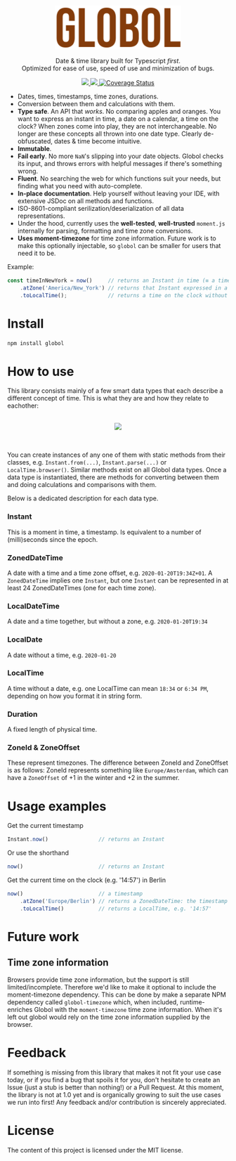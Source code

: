 <p align="center">
<img height="100px" src="https://github.com/Artiry/globol/blob/master/logo.png?raw=true">
 </p>
<p align="center">
 Date & time library built for Typescript <i>first</i>.<br>
 Optimized for ease of use, speed of use and minimization of bugs.
 </p>
 <p align="center">
 <a href="https://badge.fury.io/js/globol">
  <img src="https://badge.fury.io/js/globol.svg"/>
 </a>
  <a href="https://travis-ci.org/github/Artiry/globol">
  <img src="https://travis-ci.org/Artiry/globol.svg?branch=master"/>
 </a>
<a href='https://coveralls.io/github/Artiry/globol?branch=master'><img src='https://coveralls.io/repos/github/Artiry/globol/badge.svg?branch=master' alt='Coverage Status' /></a>
 </p>

* Dates, times, timestamps, time zones, durations.
* Conversion between them and calculations with them.
* **Type safe**. An API that *works*. No comparing apples and oranges. You want to express an instant in time, a date on a calendar, a time on the clock? When zones come into play, they are not interchangeable. No longer are these concepts all thrown into one date type. Clearly de-obfuscated, dates & time become intuitive.
* **Immutable**.
* **Fail early**. No more `NaN`'s slipping into your date objects. Globol checks its input, and throws errors with helpful messages if there's something wrong.
* **Fluent**. No searching the web for which functions suit your needs, but finding what you need with auto-complete.
* **In-place documentation**. Help yourself without leaving your IDE, with extensive JSDoc on all methods and functions.
* ISO-8601-compliant serilization/deserialization of all data representations.
* Under the hood, currently uses the **well-tested**, **well-trusted** `moment.js` internally for parsing, formatting and time zone conversions.
* **Uses moment-timezone** for time zone information. Future work is to make this optionally injectable, so `globol` can be smaller for users that need it to be.

Example:

```javascript
const timeInNewYork = now()     // returns an Instant in time (≡ a timestamp)
    .atZone('America/New_York') // returns that Instant expressed in a certain time zone; a ZonedDateTime
    .toLocalTime();             // returns a time on the clock without a date, a LocalTime
```


# Install

```typescript
npm install globol
```

# How to use
This library consists mainly of a few smart data types that each describe a different concept of time.
This is what they are and how they relate to eachother:
<br/>
<br/>
<p align="center">
<img width="600" src="https://github.com/Artiry/globol/blob/master/docs/type-diagram-1.0.svg?raw=true"/>
</p>
<br/>

You can create instances of any one of them with static methods from their classes, e.g. `Instant.from(...)`,
`Instant.parse(...)` or `LocalTime.browser()`.
Similar methods exist on all Globol data types.
Once a data type is instantiated, there are methods for converting between them and doing calculations and
comparisons with them.

Below is a dedicated description for each data type.

### Instant
This is a moment in time, a timestamp. Is equivalent to a number of (milli)seconds since the epoch.
### ZonedDateTime
A date with a time and a time zone offset, e.g. `2020-01-20T19:34Z+01`. A `ZonedDateTime` implies one `Instant`, but one `Instant` can be represented in at least 24 ZonedDateTimes (one for each time zone).
### LocalDateTime
A date and a time together, but without a zone, e.g. `2020-01-20T19:34`
### LocalDate
A date without a time, e.g. `2020-01-20`
### LocalTime
A time without a date, e.g. one LocalTime can mean `18:34` or `6:34 PM`, depending on how you format it in string form.
### Duration
A fixed length of physical time.
### ZoneId & ZoneOffset
These represent timezones. The difference between ZoneId and ZoneOffset is as follows: ZoneId represents something like `Europe/Amsterdam`, which can have a `ZoneOffset` of +1 in the winter and +2 in the summer.

# Usage examples
Get the current timestamp
```typescript
Instant.now()                // returns an Instant
```

Or use the shorthand
```typescript
now()                        // returns an Instant
```

Get the current time on the clock (e.g. '14:57') in Berlin
```typescript
now()                        // a timestamp
    .atZone('Europe/Berlin') // returns a ZonedDateTime: the timestamp represented in this zone
    .toLocalTime()           // returns a LocalTime, e.g. '14:57'
```

# Future work
## Time zone information
Browsers provide time zone information, but the support is still limited/incomplete. Therefore we'd like to make it optional to include the moment-timezone dependency. This can be done by make a separate NPM dependency called `globol-timezone` which, when included, runtime-enriches Globol with the `moment-timezone` time zone information. When it's left out globol would rely on the time zone information supplied by the browser.

# Feedback

If something is missing from this library that makes it not fit your use case today, or if you find a bug that spoils
it for you, don't hesitate to create an Issue (just a stub is better than nothing!) or a Pull Request. At this moment, the library is not at 1.0 yet and is organically growing to suit the use cases we run into first! Any feedback and/or contribution is sincerely appreciated.


# License

The content of this project is licensed under the MIT license.
